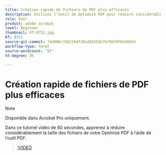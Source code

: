 ```yaml
---
title: Création rapide de fichiers de PDF plus efficaces
description: Utilisez l’outil de Optimize PDF pour réduire considérablement la taille de vos fichiers de PDF
role: User
product: adobe acrobat
level: Beginner
thumbnail: KT-9751.jpg
KT: 9751
source-git-commit: 744006c7d8229df39a202355b7b79bf9f6a38b3d
workflow-type: tm+mt
source-wordcount: '57'
ht-degree: 0%

---
```


# Création rapide de fichiers de PDF plus efficaces

>[!NOTE]
>
>Disponible dans Acrobat Pro uniquement.

Dans ce tutoriel vidéo de 60 secondes, apprenez à réduire considérablement la taille des fichiers de votre Optimize PDF à l’aide de l’outil PDF.

>[!VIDEO](https://video.tv.adobe.com/v/340077?hidetitle=true)
